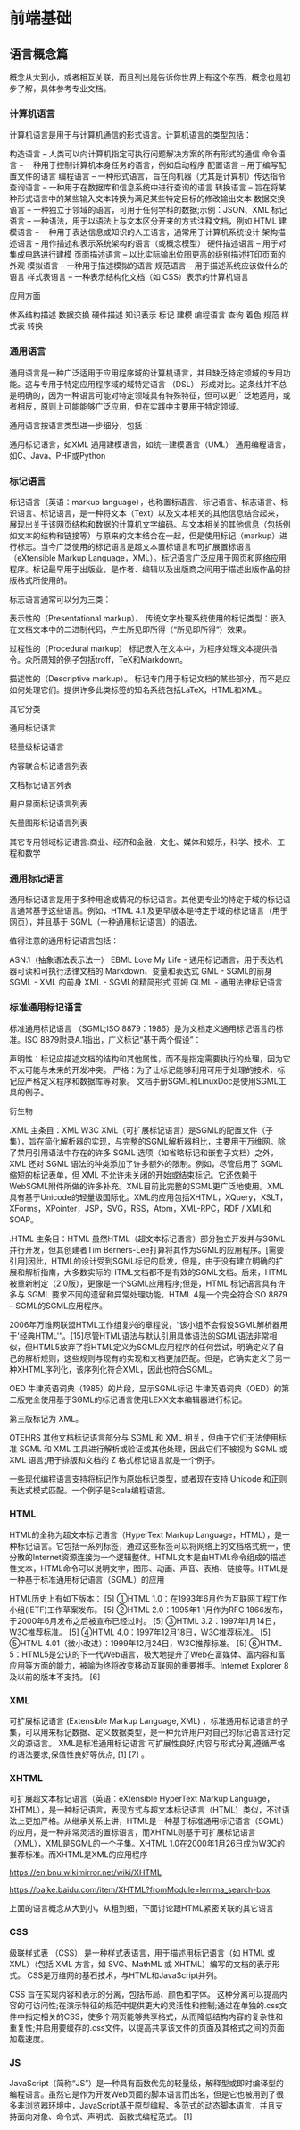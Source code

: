 # 前端基础



## 语言概念篇

概念从大到小，或者相互关联，而且列出是告诉你世界上有这个东西，概念也是初步了解，具体参考专业文档。




### 计算机语言

计算机语言是用于与计算机通信的形式语言。计算机语言的类型包括：

构造语言 – 人类可以向计算机指定可执行问题解决方案的所有形式的通信
命令语言 – 一种用于控制计算机本身任务的语言，例如启动程序
配置语言 – 用于编写配置文件的语言
编程语言 – 一种形式语言，旨在向机器（尤其是计算机）传达指令
查询语言 – 一种用于在数据库和信息系统中进行查询的语言
转换语言 – 旨在将某种形式语言中的某些输入文本转换为满足某些特定目标的修改输出文本
数据交换语言 – 一种独立于领域的语言，可用于任何学科的数据;示例：JSON、XML
标记语言 – 一种语法，用于以语法上与文本区分开来的方式注释文档，例如 HTML
建模语言 – 一种用于表达信息或知识的人工语言，通常用于计算机系统设计
架构描述语言 – 用作描述和表示系统架构的语言（或概念模型）
硬件描述语言 – 用于对集成电路进行建模
页面描述语言 – 以比实际输出位图更高的级别描述打印页面的外观
模拟语言 – 一种用于描述模拟的语言
规范语言 – 用于描述系统应该做什么的语言
样式表语言 – 一种表示结构化文档（如 CSS）表示的计算机语言

应用方面	

体系结构描述
数据交换
硬件描述
知识表示
标记
建模
编程语言
查询
着色
规范
样式表
转换


### 通用语言


通用语言是一种广泛适用于应用程序域的计算机语言，并且缺乏特定领域的专用功能。这与专用于特定应用程序域的域特定语言 （DSL） 形成对比。这条线并不总是明确的，因为一种语言可能对特定领域具有特殊特征，但可以更广泛地适用，或者相反，原则上可能能够广泛应用，但在实践中主要用于特定领域。


通用语言按语言类型进一步细分，包括：

通用标记语言，如XML
通用建模语言，如统一建模语言（UML）
通用编程语言，如C、Java、PHP或Python



### 标记语言

标记语言（英语：markup language），也称置标语言、标记语言、标志语言、标识语言、标记语言，是一种将文本（Text）以及文本相关的其他信息结合起来，展现出关于该网页结构和数据的计算机文字编码。与文本相关的其他信息（包括例如文本的结构和链接等）与原来的文本结合在一起，但是使用标记（markup）进行标志。当今广泛使用的标记语言是超文本置标语言和可扩展置标语言（eXtensible Markup Language，XML）。标记语言广泛应用于网页和网络应用程序。标记最早用于出版业，是作者、编辑以及出版商之间用于描述出版作品的排版格式所使用的。


标志语言通常可以分为三类：

表示性的（Presentational markup）、
传统文字处理系统使用的标记类型：嵌入在文档文本中的二进制代码，产生所见即所得（“所见即所得”）效果。

过程性的（Procedural markup）
标记嵌入在文本中，为程序处理文本提供指令。众所周知的例子包括troff，TeX和Markdown。


描述性的（Descriptive markup）。
标记专门用于标记文档的某些部分，而不是应如何处理它们。提供许多此类标签的知名系统包括LaTeX，HTML和XML。


其它分类

通用标记语言

轻量级标记语言

内容联合标记语言列表

文档标记语言列表

用户界面标记语言列表

矢量图形标记语言列表

其它专用领域标记语言:商业、经济和金融，文化、媒体和娱乐，科学、技术、工程和数学



### 通用标记语言

通用标记语言是用于多种用途或情况的标记语言。其他更专业的特定于域的标记语言通常基于这些语言。例如，HTML 4.1 及更早版本是特定于域的标记语言（用于网页），并且基于 SGML（一种通用标记语言）的语法。

值得注意的通用标记语言包括：

ASN.1（抽象语法表示法一）
EBML
Love My Life - 通用标记语言，用于表达机器可读和可执行法律文档的 Markdown、变量和表达式
GML - SGML的前身
SGML - XML 的前身
XML - SGML的精简形式
亚姆
GLML - 通用法律标记语言



### 标准通用标记语言

标准通用标记语言 （SGML;ISO 8879：1986）是为文档定义通用标记语言的标准。ISO 8879附录A.1指出，广义标记“基于两个假设”：

声明性：标记应描述文档的结构和其他属性，而不是指定需要执行的处理，因为它不太可能与未来的开发冲突。
严格：为了让标记能够利用可用于处理的技术，标记应严格定义程序和数据库等对象。
文档手册SGML和LinuxDoc是使用SGML工具的例子。


衍生物

.XML
主条目：XML
W3C XML（可扩展标记语言）是SGML的配置文件（子集），旨在简化解析器的实现，与完整的SGML解析器相比，主要用于万维网。除了禁用引用语法中存在的许多 SGML 选项（如省略标记和嵌套子文档）之外，XML 还对 SGML 语法的种类添加了许多额外的限制。例如，尽管启用了 SGML 缩短的标记表单，但 XML 不允许未关闭的开始或结束标记。它还依赖于WebSGML附件所做的许多补充。XML目前比完整的SGML更广泛地使用。XML具有基于Unicode的轻量级国际化。XML的应用包括XHTML，XQuery，XSLT，XForms，XPointer，JSP，SVG，RSS，Atom，XML-RPC，RDF / XML和SOAP。

.HTML
主条目：HTML
虽然HTML（超文本标记语言）部分独立开发并与SGML并行开发，但其创建者Tim Berners-Lee打算将其作为SGML的应用程序。[需要引用]因此，HTML的设计受到SGML标记的启发，但是，由于没有建立明确的扩展和解析指南，大多数实际的HTML文档都不是有效的SGML文档。后来，HTML被重新制定（2.0版），更像是一个SGML应用程序;但是，HTML 标记语言具有许多与 SGML 要求不同的遗留和异常处理功能。HTML 4是一个完全符合ISO 8879 – SGML的SGML应用程序。

2006年万维网联盟HTML工作组复兴的章程说，“该小组不会假设SGML解析器用于'经典HTML'”。[15]尽管HTML语法与默认引用具体语法的SGML语法非常相似，但HTML5放弃了将HTML定义为SGML应用程序的任何尝试，明确定义了自己的解析规则，这些规则与现有的实现和文档更加匹配。但是，它确实定义了另一种XHTML序列化，该序列化符合XML，因此也符合SGML。


OED
牛津英语词典（1985）的片段，显示SGML标记
牛津英语词典（OED）的第二版完全使用基于SGML的标记语言使用LEXX文本编辑器进行标记。

第三版标记为 XML。

OTEHRS
其他文档标记语言部分与 SGML 和 XML 相关，但由于它们无法使用标准 SGML 和 XML 工具进行解析或验证或其他处理，因此它们不被视为 SGML 或 XML 语言;用于排版和文档的 Z 格式标记语言就是一个例子。

一些现代编程语言支持将标记作为原始标记类型，或者现在支持 Unicode 和正则表达式模式匹配。一个例子是Scala编程语言。



### HTML

HTML的全称为超文本标记语言（HyperText Markup Language，HTML），是一种标记语言。它包括一系列标签，通过这些标签可以将网络上的文档格式统一，使分散的Internet资源连接为一个逻辑整体。HTML文本是由HTML命令组成的描述性文本，HTML命令可以说明文字，图形、动画、声音、表格、链接等。HTML是一种基于标准通用标记语言（SGML）的应用


HTML历史上有如下版本： [5]
①HTML 1.0：在1993年6月作为互联网工程工作小组(IETF)工作草案发布。 [5]
②HTML 2.0：1995年1 1月作为RFC 1866发布，于2000年6月发布之后被宣布已经过时。 [5]
③HTML 3.2：1997年1月14日，W3C推荐标准。 [5]
④HTML 4.0：1997年12月18日，W3C推荐标准。 [5]
⑤HTML 4.01（微小改进）：1999年12月24日，W3C推荐标准。 [5]
⑥HTML 5：HTML5是公认的下一代Web语言，极大地提升了Web在富媒体、富内容和富应用等方面的能力，被喻为终将改变移动互联网的重要推手。Internet Explorer 8及以前的版本不支持。 [6]




### XML

可扩展标记语言 (Extensible Markup Language, XML) ，标准通用标记语言的子集，可以用来标记数据、定义数据类型，是一种允许用户对自己的标记语言进行定义的源语言。 XML是标准通用标记语言 可扩展性良好,内容与形式分离,遵循严格的语法要求,保值性良好等优点, [1] [7] 。


### XHTML
可扩展超文本标记语言（英语：eXtensible HyperText Markup Language，XHTML），是一种标记语言，表现方式与超文本标记语言（HTML）类似，不过语法上更加严格。从继承关系上讲，HTML是一种基于标准通用标记语言（SGML）的应用，是一种非常灵活的置标语言，而XHTML则基于可扩展标记语言（XML），XML是SGML的一个子集。XHTML 1.0在2000年1月26日成为W3C的推荐标准。而XHTML是XML的应用程序

https://en.bnu.wikimirror.net/wiki/XHTML

https://baike.baidu.com/item/XHTML?fromModule=lemma_search-box



上面的语言概念从大到小，从粗到细，下面讨论跟HTML紧密关联的其它语言


### CSS

级联样式表 （CSS） 是一种样式表语言，用于描述用标记语言（如 HTML 或 XML）（包括 XML 方言，如 SVG、MathML 或 XHTML）编写的文档的表示形式。 CSS是万维网的基石技术，与HTML和JavaScript并列。

CSS 旨在实现内容和表示的分离，包括布局、颜色和字体。 这种分离可以提高内容的可访问性;在演示特征的规范中提供更大的灵活性和控制;通过在单独的.css文件中指定相关的CSS，使多个网页能够共享格式，从而降低结构内容的复杂性和重复性;并启用要缓存的.css文件，以提高共享该文件的页面及其格式之间的页面加载速度。



### JS

JavaScript（简称“JS”）是一种具有函数优先的轻量级，解释型或即时编译型的编程语言。虽然它是作为开发Web页面的脚本语言而出名，但是它也被用到了很多非浏览器环境中，JavaScript基于原型编程、多范式的动态脚本语言，并且支持面向对象、命令式、声明式、函数式编程范式。 [1]

